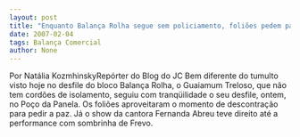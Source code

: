 ```yaml
---
layout: post
title: "Enquanto Balança Rolha segue sem policiamento, foliões pedem paz "
date: 2007-02-04
tags: Balança Comercial
author: None
---
```

Por Natália KozmhinskyRepórter do Blog do JC
Bem diferente do tumulto visto hoje no desfile do bloco Balança Rolha, o Guaiamum Treloso, que não tem cordões de isolamento, seguiu com tranqüilidade o seu desfile, ontem, no Poço da Panela. 
Os foliões aproveitaram o momento de descontração para pedir a paz. Já o show da cantora Fernanda Abreu teve direito até a performance com sombrinha de Frevo. &nbsp; 